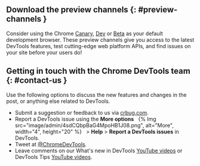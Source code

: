 ## Download the preview channels {: #preview-channels }
Consider using the Chrome [Canary](https://www.google.com/chrome/canary/), [Dev](https://www.google.com/chrome/dev/) or [Beta](https://www.google.com/chrome/beta/) as your default development browser. These preview channels give you access to the latest DevTools features, test cutting-edge web platform APIs, and find issues on your site before your users do!


## Getting in touch with the Chrome DevTools team {: #contact-us }
Use the following options to discuss the new features and changes in the post, or anything else related to DevTools.

- Submit a suggestion or feedback to us via [crbug.com](https://crbug.com).
- Report a DevTools issue using the **More options** &nbsp; {% Img src="image/admin/4sdCQbpBaG4MpoHB1J08.png", alt="More", width="4", height="20" %} &nbsp; > **Help** > **Report a DevTools issues** in DevTools.
- Tweet at <a href="https://twitter.com/intent/tweet?text=@ChromeDevTools" target="_blank">@ChromeDevTools</a>.
- Leave comments on our What's new in DevTools [YouTube videos](https://goo.gle/devtools-youtube) or DevTools Tips [YouTube videos](https://goo.gle/devtools-tips).
